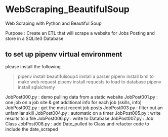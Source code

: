 # WebScraping_BeautifulSoup
Web Scraping with Python and Beautiful Soup

Purpose : Create an ETL that will scrape a website for Jobs Posting and store in a SQLite3 Database 


to set up pipenv virtual environment
------------------------------------
please install the following

> pipenv install beautifulsoup4
install a parser
> pipenv install lxml
to make web request
> pipenv install requests
to load to database
> pipenv install sqlalchemy




JobPost000.py : demo pulling data from a static website
JobPost001.py : one job on a job site & get additional info for each job (skills, info)
JobPost002.py : get the most recent job posts
JobPost003.py : filter out an unfamilar skill
JobPost004.py : automatic on a timer
JobPost005.py : write results to a file
JobPost006.py : write to Database
JobPost007.py : Job Class
JobPost008.py : add Date_pulled to Class and refactor code to include the date_scraped